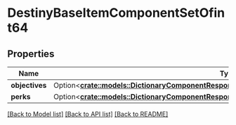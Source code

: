 # DestinyBaseItemComponentSetOfint64

## Properties

Name | Type | Description | Notes
------------ | ------------- | ------------- | -------------
**objectives** | Option<[**crate::models::DictionaryComponentResponseOfint64AndDestinyItemObjectivesComponent**](DictionaryComponentResponseOfint64AndDestinyItemObjectivesComponent.md)> |  | [optional]
**perks** | Option<[**crate::models::DictionaryComponentResponseOfint64AndDestinyItemPerksComponent**](DictionaryComponentResponseOfint64AndDestinyItemPerksComponent.md)> |  | [optional]

[[Back to Model list]](../README.md#documentation-for-models) [[Back to API list]](../README.md#documentation-for-api-endpoints) [[Back to README]](../README.md)


